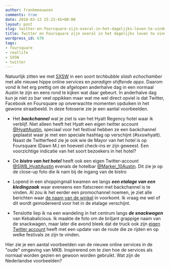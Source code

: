 ```yaml
---
author: frankmeeuwsen
comments: true
date: 2010-03-12 15:23:45+00:00
layout: post
slug: twitter-en-foursquare-zijn-overal-in-het-dagelijks-leven-te-vinden
title: Twitter en Foursquare zijn overal in het dagelijks leven te vinden
wordpress_id: 670
tags:
- foursquare
- reallife
- SXSW
- twitter
---
```


Natuurlijk zitten we met [SXSW](http://sxswnl.posterous.com/) in een soort _techbubble slash echochamber_ met alle nieuwe hippe online services en _paradigm shiftende apps_. Daarom  vond ik het erg prettig om de afgelopen anderhalve dag in een normaal  Austin te zijn en eens rond te kijken wat daar gebeurt. In anderhalve  dag kun je niet zo bar veel oppikken maar wat me wel direct opviel is  dat Twitter, Facebook en Foursquare op onverwachte momenten opduiken in  het gewone straatbeeld. In deze fotoserie zie je een aantal voorbeelden.






	
  * Het _**backchannel**_ wat je ziet is van het Hyatt Regency hotel  waar ik verblijf. Niet alleen heeft het Hyatt een eigen twitter account  [@HyattAustin](http://twitter.com/HyattAustin), speciaal  voor het festival hebben ze een backchannel geplaatst waar je met een  speciale hashtag op verschijnt (#sxswhyatt). Naast de Twitterfeed zie je  ook wie de Mayor van het hotel is op Foursquare (Dawn M.) en hoeveel  check-ins er zijn geweest. Een voorzichtige indicatie van het soort  bezoekers in het hotel?

	
  * De _**bistro van het hotel**_ heeft ook een eigen  Twitter-account [@SWB_HyattAustin](http://twitter.com/SWB_HyattAustin) evenals de hotelbar [@Marker_10Austin](http://twitter.com/Marker_10Austin).  Dit zie je op de close-up foto die ik nam bij de ingang van de bistro

	
  * Lopend in een shoppingmall kwamen we langs _**een etalage van een  kledingzaak**_ waar eveneens een flatscreen met backchannel is te  vinden. Al zou ik het eerder een promochannel noemen, je ziet alle  berichten waar [de naam van de  winkel](http://twitter.com/metroparkUSA) in voorkomt. Ik vraag me wel of dit wordt gemodereerd voor  het in de etalage verschijnt.

	
  * Tenslotte liep ik na een wandeling in het centrum langs _**de  snackwagen**_ van Kebabalicious. Ik maakte de foto om de briljant  grappige naam van de snackwagen, maar later die avond bleek dat de truck  ook zijn [eigen Twitter  account](http://twitter.com/kebabalicious) heeft met een update van de route die ze rijden en op welke  festivals ze zijn te vinden.


Hier zie je een aantal voorbeelden van de nieuwe online services in de  "oude" omgeving van MKB. Inspirerend om te zien hoe de services als  normaal worden gezien en gewoon worden gebruikt. Wat zijn de Nederlandse  voorbeelden?
